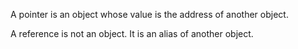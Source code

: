 A pointer is an object whose value is the address of another object.

A reference is not an object. It is an alias of another object.

